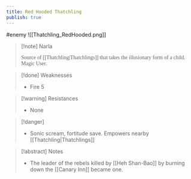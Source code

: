 ```yaml
---
title: Red Hooded Thatchling
publish: true
---
```

#enemy 
![[Thatchling_RedHooded.png]]
  > [!note] Narla
  > 
> <span style="font-family: 'Lucida Handwriting'; font-optical-sizing: auto; font-style: normal; word-break: break-word;">Source of [[Thatchling|Thatchlings]] that takes the illusionary form of a child. Magic User.<span/>

> [!done] Weaknesses
> - Fire 5

> [!warning] Resistances
> - None

> [!danger]
> - Sonic scream, fortitude save. Empowers nearby [[Thatchling|Thatchlings]]

> [!abstract] Notes
> - The leader of the rebels killed by [[Heh Shan-Bao]] by burning down the [[Canary Inn]] became one.

